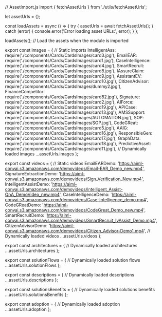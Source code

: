// AssetImport.js
import { fetchAssetUrls } from './utils/fetchAssetUrls';

let assetUrls = {};

const loadAssets = async () => {
  try {
    assetUrls = await fetchAssetUrls();
  } catch (error) {
    console.error('Error loading asset URLs:', error);
  }
};

loadAssets(); // Load the assets when the module is imported

export const images = {
  // Static imports
  IntelligentAss: require('./components/Cards/CardsImages/card3.jpg'),
  EmailEAR: require('./components/Cards/CardsImages/card1.jpg'),
  CaseIntelligence: require('./components/Cards/CardsImages/card4.jpg'),
  SmartRecruit: require('./components/Cards/CardsImages/card8.jpg'),
  IAssureClaim: require('./components/Cards/CardsImages/card9.jpg'),
  AssistantEV: require('./components/Cards/CardsImages/card10.jpg'),
  CitizenAdvisor: require('./components/Cards/CardsImages/dummy2.jpg'),
  FinanceCompetitor: require('./components/Cards/CardsImages/card82.jpg'),
  Signature: require('./components/Cards/CardsImages/card2.jpg'),
  AIForce: require('./components/Cards/CardsImages/card19.jpg'),
  APICase: require('./components/Cards/CardsImages/card13.jpg'),
  AMSSupport: require('./components/Cards/CardsImages/AUTOMATION.jpg'),
  SOP: require('./components/Cards/CardsImages/SOP.jpg'),
  CodeGReat: require('./components/Cards/CardsImages/card5.jpg'),
  AAIG: require('./components/Cards/CardsImages/card16.jpg'),
  ResponsibleGen: require('./components/Cards/CardsImages/card17.jpg'),
  GraphData: require('./components/Cards/CardsImages/card18.jpg'),
  PredictiveAsset: require('./components/Cards/CardsImages/card11.jpg'),
  // Dynamically loaded images
  ...assetUrls.images
};

export const videos = {
  // Static videos
  EmailEARDemo: 'https://aiml-convai.s3.amazonaws.com/demovideos/Email-EAR_Demo_new.mp4',
  SignatureExtractionDemo: 'https://aiml-convai.s3.amazonaws.com/demovideos/Sign_Verification_New.mp4',
  IntelligentAssistDemo: 'https://aiml-convai.s3.amazonaws.com/demovideos/Intelligent_Assist-QnA_DemoVideo_new.mp4',
  CaseIntelligenceDemo: 'https://aiml-convai.s3.amazonaws.com/demovideos/Case-Intelligence_demo.mp4',
  CodeGReatDemo: 'https://aiml-convai.s3.amazonaws.com/demovideos/CodeGreat_Demo_new.mp4',
  SmartRecruitDemo: 'https://aiml-convai.s3.amazonaws.com/demovideos/SmartRecruit_IvAssist_Demo.mp4',
  CitizenAdvisorDemo: 'https://aiml-convai.s3.amazonaws.com/demovideos/Citizen_Advisor-Demo1.mp4',
  // Dynamically loaded videos
  ...assetUrls.videos
};

export const architectures = {
  // Dynamically loaded architectures
  ...assetUrls.architectures
};

export const solutionFlows = {
  // Dynamically loaded solution flows
  ...assetUrls.solutionFlows
};

export const descriptions = {
  // Dynamically loaded descriptions
  ...assetUrls.descriptions
};

export const solutionsBenefits = {
  // Dynamically loaded solutions benefits
  ...assetUrls.solutionsBenefits
};

export const adoption = {
  // Dynamically loaded adoption
  ...assetUrls.adoption
};
